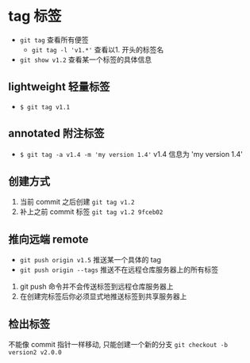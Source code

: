 # tag 标签

- `git tag` 查看所有便签
  - `git tag -l 'v1.*'` 查看以1. 开头的标签名
- `git show v1.2` 查看某一个标签的具体信息

## lightweight 轻量标签

- `$ git tag v1.1`

## annotated 附注标签

- `$ git tag -a v1.4 -m 'my version 1.4'` v1.4 信息为 'my version 1.4'

## 创建方式

1. 当前 commit 之后创建 `git tag v1.2`
2. 补上之前 commit 标签 `git tag v1.2 9fceb02`

## 推向远端 remote

- `git push origin v1.5` 推送某一个具体的 tag
- `git push origin --tags` 推送不在远程仓库服务器上的所有标签

1. git push 命令并不会传送标签到远程仓库服务器上
2. 在创建完标签后你必须显式地推送标签到共享服务器上

## 检出标签

不能像 commit 指针一样移动, 只能创建一个新的分支 `git checkout -b version2 v2.0.0`